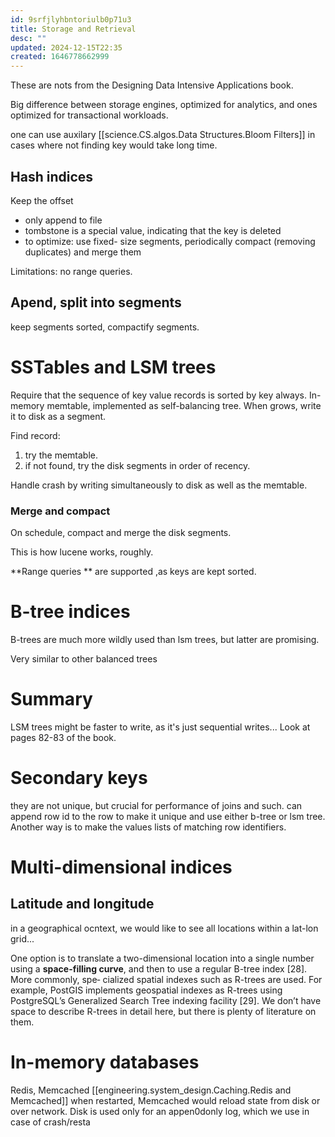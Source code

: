 ```yaml
---
id: 9srfjlyhbntoriulb0p71u3
title: Storage and Retrieval
desc: ""
updated: 2024-12-15T22:35
created: 1646778662999
---
```

These are nots from the Designing Data Intensive Applications book.

Big difference between storage engines, optimized for analytics, and ones optimized for transactional workloads.

one can use auxilary [[science.CS.algos.Data Structures.Bloom Filters]] in cases where not finding key would take long time.

## Hash indices

Keep the offset

- only append to file
- tombstone is a special value, indicating that the key is deleted
- to optimize: 
  use fixed- size segments, periodically compact (removing duplicates) and merge them 

Limitations: no range queries.

## Apend, split into segments

keep segments sorted, compactify segments.

# SSTables and LSM trees

Require that the sequence of key value records is sorted by key always.
In-memory memtable, implemented as self-balancing tree.
When grows, write it to disk as a segment.

Find record: 

1. try the memtable.
2. if not found, try the disk segments in order of recency.

Handle crash by writing simultaneously to disk as well as the memtable.

### Merge and compact

On schedule, compact and merge the disk segments.

This is how lucene works, roughly.

**Range queries ** are supported ,as keys are kept sorted.

# B-tree indices

B-trees are much more wildly used than lsm trees, but latter are promising.

Very similar to other balanced trees

# Summary

 LSM trees might be faster to write, as it's just sequential writes...
 Look at pages 82-83 of the book.

# Secondary keys

 they are not unique, but crucial for performance of joins and such.
 can append row id to the row to make it unique and use either b-tree or lsm tree. Another way is to make the values lists of matching row identifiers.

# Multi-dimensional indices

## Latitude and longitude

 in a geographical ocntext, we would like to see all locations within a lat-lon grid...

 One option is to translate a two-dimensional location into a single number using a **space-filling curve**, and then to use a regular B-tree index [28]. More commonly, spe‐
cialized spatial indexes such as R-trees are used. For example, PostGIS implements
geospatial indexes as R-trees using PostgreSQL’s Generalized Search Tree indexing
facility [29]. We don’t have space to describe R-trees in detail here, but there is plenty
of literature on them.

# In-memory databases

Redis, Memcached
[[engineering.system_design.Caching.Redis and Memcached]]
when restarted, Memcached would reload state from disk or over network. Disk is used only for an appen0donly log, which we use in case of crash/resta

